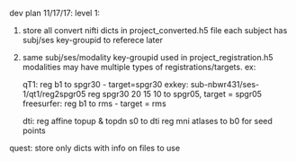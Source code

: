dev plan 11/17/17:
level 1:

1. store all convert nifti dicts in project_converted.h5 file
    each subject has subj/ses key-groupid to referece later
2. same subj/ses/modality key-groupid used in project_registration.h5
    modalities may have multiple types of registrations/targets. ex:
    
    qT1:
        reg b1 to spgr30 - target=spgr30
            exkey: sub-nbwr431/ses-1/qt1/reg2spgr05
        reg spgr30 20 15 10 to spgr05, target = spgr05
    freesurfer:
        reg b1 to rms - target = rms
        
    dti:
        reg affine topup & topdn s0 to dti
        reg mni atlases to b0 for seed points
        
        
quest: store only dicts with info on files to use